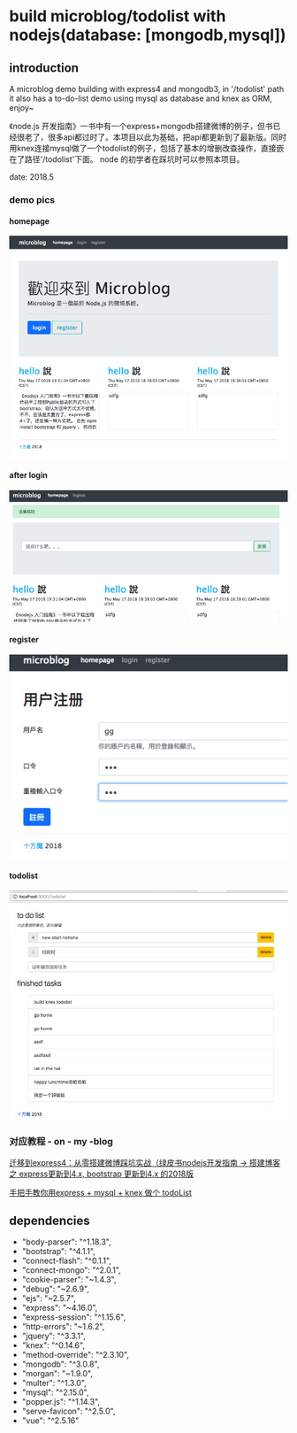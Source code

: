 # build microblog/todolist with nodejs(database: [mongodb,mysql]) 

## introduction

A microblog demo building with express4 and mongodb3, in '/todolist' path it also has a to-do-list demo using mysql as database and knex as ORM, enjoy~

《node.js 开发指南》一书中有一个express+mongodb搭建微博的例子，但书已经很老了，很多api都过时了。本项目以此为基础，把api都更新到了最新版。同时用knex连接mysql做了一个todolist的例子，包括了基本的增删改查操作，直接嵌在了路径'/todolist'下面。
node 的初学者在踩坑时可以参照本项目。

date: 2018.5

### demo pics

#### homepage

![](https://github.com/Guo-dalu/build-microblog-with-express4-and-mongodb3/blob/master/public/images/microblog.jpeg)

#### after login

![](https://github.com/Guo-dalu/build-microblog-with-express4-and-mongodb3/blob/master/public/images/login.jpeg)

#### register

![](https://github.com/Guo-dalu/build-microblog-with-express4-and-mongodb3/blob/master/public/images/register.jpeg)

#### todolist

![](https://github.com/Guo-dalu/build-microblog-with-express4-and-mongodb3/blob/master/public/images/todolist.jpeg)

### 对应教程 - on - my -blog

[迁移到express4：从零搭建微博踩坑实战（绿皮书nodejs开发指南 -> 搭建博客之 express更新到4.x, bootstrap 更新到4.x 的2018版](https://blog.csdn.net/github_36487770/article/details/80319121)

[手把手教你用express + mysql + knex 做个 todoList](https://blog.csdn.net/github_36487770/article/details/80406834)

## dependencies

- "body-parser": "^1.18.3",
- "bootstrap": "^4.1.1",
- "connect-flash": "^0.1.1",
- "connect-mongo": "^2.0.1",
- "cookie-parser": "~1.4.3",
- "debug": "~2.6.9",
- "ejs": "~2.5.7",
- "express": "~4.16.0",
- "express-session": "^1.15.6",
- "http-errors": "~1.6.2",
- "jquery": "^3.3.1",
- "knex": "^0.14.6",
- "method-override": "^2.3.10",
- "mongodb": "^3.0.8",
- "morgan": "~1.9.0",
- "multer": "^1.3.0",
- "mysql": "^2.15.0",
- "popper.js": "^1.14.3",
- "serve-favicon": "^2.5.0",
- "vue": "^2.5.16"
  
